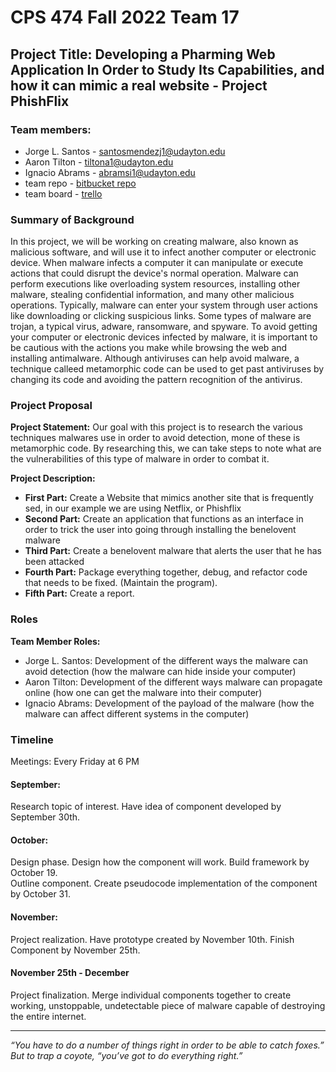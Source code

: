 
# CPS 474 Fall 2022 Team 17
## Project Title: Developing a Pharming Web Application In Order to Study Its Capabilities, and how it can mimic a real website - Project PhishFlix

### Team members:
- Jorge L. Santos - santosmendezj1@udayton.edu
- Aaron Tilton - tiltona1@udayton.edu
- Ignacio Abrams - abramsi1@udayton.edu
- team repo - [bitbucket repo](https://bitbucket.org/ss-lbs-f22-team17/coyote/src/master/)
- team board - [trello](https://trello.com/b/H7bfWeAV/coyote)

### Summary of Background

In this project, we will be working on creating malware, also known as malicious software, and will use it to infect another computer or electronic device. When malware infects a computer it can manipulate or execute actions that could disrupt the device's normal operation. Malware can perform executions like overloading system resources, installing other malware, stealing confidential information, and many other malicious operations. Typically, malware can enter your system through user actions like downloading or clicking suspicious links. Some types of malware are trojan, a typical virus, adware, ransomware, and spyware. To avoid getting your computer or electronic devices infected by malware, it is important to be cautious with the actions you make while browsing the web and installing antimalware. Although antiviruses can help avoid malware, a technique calleed metamorphic code can be used to get past antiviruses by changing its code and avoiding the pattern recognition of the antivirus.

### Project Proposal

**Project Statement:** Our goal with this project is to research the various techniques malwares use in order to avoid detection, mone of these is metamorphic code. By researching this, we can take steps to note what are the vulnerabilities of this type of malware in order to combat it. 

**Project Description:**
- **First Part:** Create a Website that mimics another site that is frequently sed, in our example we are using Netflix, or Phishflix
- **Second Part:** Create an application that functions as an interface in order to trick the user into going through installing the benelovent malware
- **Third Part:** Create a benelovent malware that alerts the user that he has been attacked
- **Fourth Part:** Package everything together, debug, and refactor code that needs to be fixed. (Maintain the program).
- **Fifth Part:** Create a report.

### Roles

**Team Member Roles:** 

- Jorge L. Santos: Development of the different ways the malware can avoid detection (how the malware can hide inside your computer)
- Aaron Tilton: Development of the different ways malware can propagate online (how one can get the malware into their computer)
- Ignacio Abrams: Development of the payload of the malware (how the malware can affect different systems in the computer)

### Timeline

Meetings: Every Friday at 6 PM

#### September:
Research topic of interest.  Have idea of component developed by September 30th.

#### October:
Design phase.  Design how the component will work.  Build framework by October 19.  
Outline component.  Create pseudocode implementation of the component by October 31.

#### November:
Project realization.  Have prototype created by November 10th.  Finish Component by November 25th.

#### November 25th - December
Project finalization.  Merge individual components together to create working, unstoppable, undetectable piece of malware capable of destroying the entire internet.

--------

*“You have to do a number of things right in order to be able to catch foxes.” But to trap a coyote, “you’ve got to do everything right.”*

<!-- </div> -->

